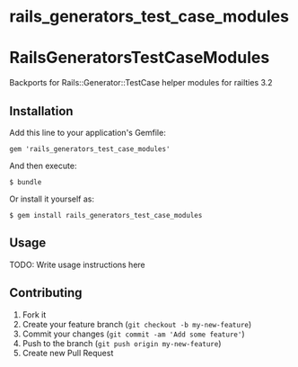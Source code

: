 rails_generators_test_case_modules
==================================
# RailsGeneratorsTestCaseModules

Backports for Rails::Generator::TestCase helper modules for railties 3.2

## Installation

Add this line to your application's Gemfile:

    gem 'rails_generators_test_case_modules'

And then execute:

    $ bundle

Or install it yourself as:

    $ gem install rails_generators_test_case_modules

## Usage

TODO: Write usage instructions here

## Contributing

1. Fork it
2. Create your feature branch (`git checkout -b my-new-feature`)
3. Commit your changes (`git commit -am 'Add some feature'`)
4. Push to the branch (`git push origin my-new-feature`)
5. Create new Pull Request
